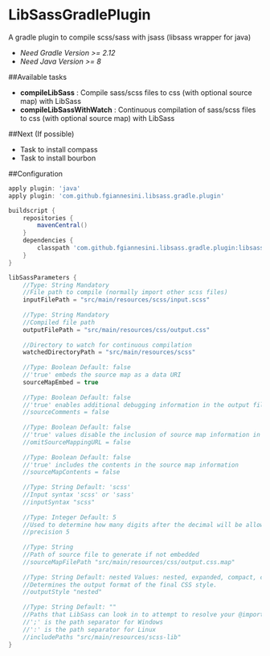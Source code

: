 # LibSassGradlePlugin
A gradle plugin to compile scss/sass with jsass (libsass wrapper for java)
- _Need Gradle Version >= 2.12_
- _Need Java Version >= 8_

##Available tasks
- **compileLibSass** : Compile sass/scss files to css (with optional source map) with LibSass
- **compileLibSassWithWatch** : Continuous compilation of sass/scss files to css (with optional source map) with LibSass

##Next (If possible)
- Task to install compass
- Task to install bourbon

##Configuration

```groovy
apply plugin: 'java'
apply plugin: 'com.github.fgiannesini.libsass.gradle.plugin'

buildscript {
    repositories {
        mavenCentral()
    }
    dependencies {
        classpath 'com.github.fgiannesini.libsass.gradle.plugin:libsass-gradle-plugin:+'
    }
}

libSassParameters {
	//Type: String Mandatory
	//File path to compile (normally import other scss files)
	inputFilePath = "src/main/resources/scss/input.scss"
	
	//Type: String Mandatory
	//Compiled file path
	outputFilePath = "src/main/resources/css/output.css"
	
	//Directory to watch for continuous compilation 	
	watchedDirectoryPath = "src/main/resources/scss"
	
	//Type: Boolean Default: false
	//'true' embeds the source map as a data URI
	sourceMapEmbed = true
	
	//Type: Boolean Default: false
	//'true' enables additional debugging information in the output file as CSS comments 
	//sourceComments = false
	
	//Type: Boolean Default: false 
	//'true' values disable the inclusion of source map information in the output file
	//omitSourceMappingURL = false
	
	//Type: Boolean Default: false
	//'true' includes the contents in the source map information
	//sourceMapContents = false
	
	//Type: String Default: 'scss'
	//Input syntax 'scss' or 'sass'
	//inputSyntax "scss"
	
	//Type: Integer Default: 5
	//Used to determine how many digits after the decimal will be allowed. For instance, if you had a decimal number of 1.23456789 and a precision of 5, the result will be 1.23457 in the final CSS.
	//precision 5
	
	//Type: String 
	//Path of source file to generate if not embedded
	//sourceMapFilePath "src/main/resources/css/output.css.map"
	
	//Type: String Default: nested Values: nested, expanded, compact, compressed
	//Determines the output format of the final CSS style.
	//outputStyle "nested"
	
	//Type: String Default: ""
	//Paths that LibSass can look in to attempt to resolve your @import declarations. When using data, it is recommended that you use this. 
	//';' is the path separator for Windows
	//':' is the path separator for Linux
	//includePaths "src/main/resources/scss-lib"
}
```
